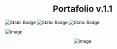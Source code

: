 <h1 align="center">Portafolio v.1.1</h1>

![Static Badge](https://img.shields.io/badge/HTML-orange)
![Static Badge](https://img.shields.io/badge/SASS-pink)
![Static Badge](https://img.shields.io/badge/JAVASCRIPT-yellow)

![image](https://github.com/Company-Codermex/Portafolio/assets/143505447/c1cdd572-e2c6-4916-91f1-01941db116c0)

<div align="center">
  
![image](https://github.com/Codermex-freelance/codermex-freelance.github.io/assets/143505447/d4008a54-a24b-468f-9493-678ba76fab0a)

  
</div>
